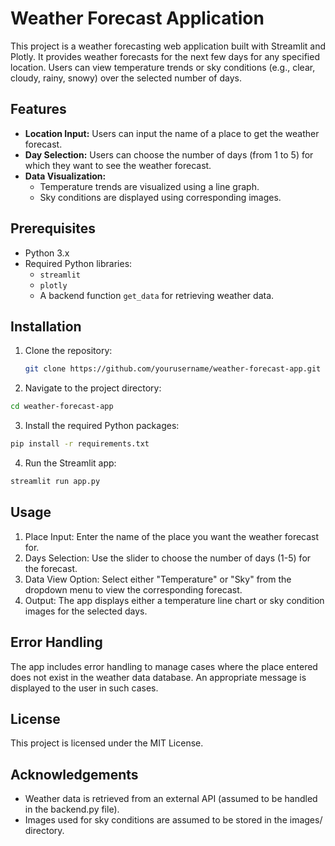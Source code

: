# Weather Forecast Application

This project is a weather forecasting web application built with Streamlit and Plotly. It provides weather forecasts for the next few days for any specified location. Users can view temperature trends or sky conditions (e.g., clear, cloudy, rainy, snowy) over the selected number of days.

## Features

- **Location Input:** Users can input the name of a place to get the weather forecast.
- **Day Selection:** Users can choose the number of days (from 1 to 5) for which they want to see the weather forecast.
- **Data Visualization:** 
  - Temperature trends are visualized using a line graph.
  - Sky conditions are displayed using corresponding images.
  
## Prerequisites

- Python 3.x
- Required Python libraries:
  - `streamlit`
  - `plotly`
  - A backend function `get_data` for retrieving weather data.

## Installation

1. Clone the repository:

   ```bash
   git clone https://github.com/yourusername/weather-forecast-app.git

2. Navigate to the project directory:

  ```bash
  cd weather-forecast-app
```

3. Install the required Python packages:

  ```bash
  pip install -r requirements.txt
  ```

4. Run the Streamlit app:

  ```bash
  streamlit run app.py
  ```

## Usage
1. Place Input: Enter the name of the place you want the weather forecast for.
2. Days Selection: Use the slider to choose the number of days (1-5) for the forecast.
3. Data View Option: Select either "Temperature" or "Sky" from the dropdown menu to view the corresponding forecast.
4. Output: The app displays either a temperature line chart or sky condition images for the selected days.

## Error Handling
The app includes error handling to manage cases where the place entered does not exist in the weather data database. An appropriate message is displayed to the user in such cases.

## License
This project is licensed under the MIT License.

## Acknowledgements
- Weather data is retrieved from an external API (assumed to be handled in the backend.py file).
- Images used for sky conditions are assumed to be stored in the images/ directory.
